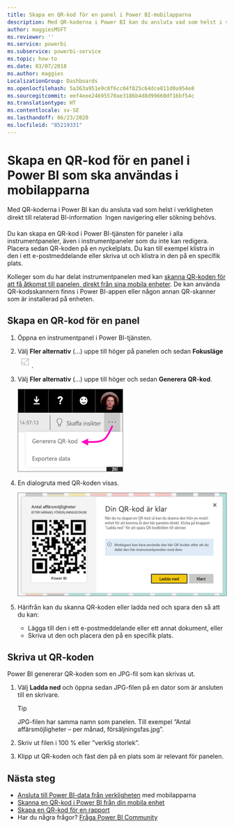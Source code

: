 ```yaml
---
title: Skapa en QR-kod för en panel i Power BI-mobilapparna
description: Med QR-koderna i Power BI kan du ansluta vad som helst i verkligheten direkt till relaterad BI-information i Power BI-mobilappen – ingen sökning behövs.
author: maggiesMSFT
ms.reviewer: ''
ms.service: powerbi
ms.subservice: powerbi-service
ms.topic: how-to
ms.date: 03/07/2018
ms.author: maggies
LocalizationGroup: Dashboards
ms.openlocfilehash: 5a363a951e9c8f6cc04f825c64dce811d0a954e8
ms.sourcegitcommit: eef4eee24695570ae3186b4d8d99660df16bf54c
ms.translationtype: HT
ms.contentlocale: sv-SE
ms.lasthandoff: 06/23/2020
ms.locfileid: "85219331"
---
```

# <a name="create-a-qr-code-for-a-tile-in-power-bi-to-use-in-the-mobile-apps"></a>Skapa en QR-kod för en panel i Power BI som ska användas i mobilapparna
Med QR-koderna i Power BI kan du ansluta vad som helst i verkligheten direkt till relaterad BI-information &#151; Ingen navigering eller sökning behövs.

Du kan skapa en QR-kod i Power BI-tjänsten för paneler i alla instrumentpaneler, även i instrumentpaneler som du inte kan redigera. Placera sedan QR-koden på en nyckelplats. Du kan till exempel klistra in den i ett e-postmeddelande eller skriva ut och klistra in den på en specifik plats. 

Kolleger som du har delat instrumentpanelen med kan [skanna QR-koden för att få åtkomst till panelen, direkt från sina mobila enheter](../consumer/mobile/mobile-apps-qr-code.md). De kan använda QR-kodsskannern finns i Power BI-appen eller någon annan QR-skanner som är installerad på enheten.


## <a name="create-a-qr-code-for-a-tile"></a>Skapa en QR-kod för en panel
1. Öppna en instrumentpanel i Power BI-tjänsten.
2. Välj **Fler alternativ** (...) uppe till höger på panelen och sedan **Fokusläge** ![](media/service-create-qr-code-for-tile/fullscreen-icon.jpg).
3. Välj **Fler alternativ** (...) uppe till höger och sedan **Generera QR-kod**. 
   
    ![](media/service-create-qr-code-for-tile/power-bi-create-qr-code-tile.png)
4. En dialogruta med QR-koden visas. 
   
    ![](media/service-create-qr-code-for-tile/pbi_qrcode_opportunity_count.png)
5. Härifrån kan du skanna QR-koden eller ladda ned och spara den så att du kan: 
   
   * Lägga till den i ett e-postmeddelande eller ett annat dokument, eller 
   * Skriva ut den och placera den på en specifik plats. 

## <a name="print-the-qr-code"></a>Skriva ut QR-koden
Power BI genererar QR-koden som en JPG-fil som kan skrivas ut. 

1. Välj **Ladda ned** och öppna sedan JPG-filen på en dator som är ansluten till en skrivare.  
   
   > [!TIP]
   > JPG-filen har samma namn som panelen. Till exempel ”Antal affärsmöjligheter – per månad, försäljningsfas.jpg”.
   > 
   > 
2. Skriv ut filen i 100 % eller ”verklig storlek”.  
3. Klipp ut QR-koden och fäst den på en plats som är relevant för panelen. 

## <a name="next-steps"></a>Nästa steg
* [Ansluta till Power BI-data från verkligheten](../consumer/mobile/mobile-apps-data-in-real-world-context.md) med mobilapparna
* [Skanna en QR-kod i Power BI från din mobila enhet](../consumer/mobile/mobile-apps-qr-code.md)
* [Skapa en QR-kod för en rapport](service-create-qr-code-for-report.md)
* Har du några frågor? [Fråga Power BI Community](https://community.powerbi.com/)
